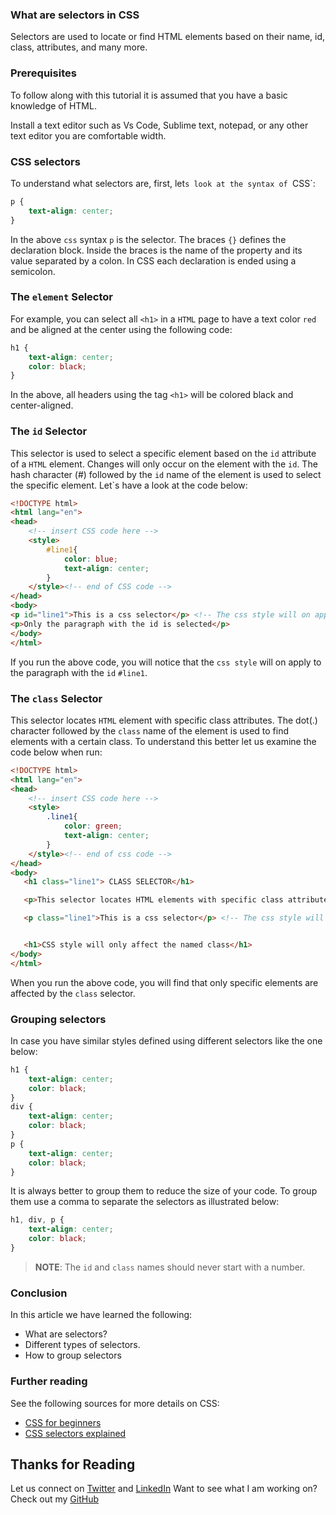 ### What are selectors in CSS
Selectors are used to locate or find HTML elements based on their name, id, class, attributes, and many more.

### Prerequisites
To follow along with this tutorial it is assumed that you have a basic knowledge of HTML.

Install a text editor such as Vs Code, Sublime text, notepad, or any other text editor you are comfortable width.

### CSS selectors
To understand what selectors are, first, let`s look at the syntax of `CSS`:

```css
p {
    text-align: center;
}
```
In the above `css` syntax `p` is the selector. The braces `{}` defines the declaration block. Inside the braces is the name of the property and its value separated by a colon. In CSS each declaration is ended using a semicolon.

### The `element` Selector
For example, you can select all `<h1>` in a `HTML` page to have a text color `red` and be aligned at the center using the following code:

```css
h1 {
    text-align: center;
    color: black;
}
```
In the above, all headers using the tag `<h1>` will be colored black and center-aligned.

### The `id` Selector
This selector is used to select a specific element based on the `id` attribute of a `HTML` element. Changes will only occur on the element with the `id`.
The hash character (#) followed by the `id` name of the element is used to select the specific element.
Let`s have a look at the code below:

```html
<!DOCTYPE html>
<html lang="en">
<head>
    <!-- insert CSS code here -->
    <style> 
        #line1{
            color: blue;
            text-align: center;
        }
    </style><!-- end of CSS code -->
</head>
<body>
<p id="line1">This is a css selector</p> <!-- The css style will on apply to this line -->
<p>Only the paragraph with the id is selected</p>    
</body>
</html>
```
If you run the above code, you will notice that the `css style` will on apply to the paragraph with the `id` `#line1`.

### The `class` Selector
This selector locates `HTML` element with specific class attributes. The dot(.) character followed by the `class` name of the element is used to find elements with a certain class. To understand this better let us examine the code below when run:

```html
<!DOCTYPE html>
<html lang="en">
<head>
    <!-- insert CSS code here -->
    <style> 
        .line1{
            color: green;
            text-align: center;
        }
    </style><!-- end of css code -->
</head>
<body>
   <h1 class="line1"> CLASS SELECTOR</h1>

   <p>This selector locates HTML elements with specific class attributes.</p>

   <p class="line1">This is a css selector</p> <!-- The css style will on apply to this line -->


   <h1>CSS style will only affect the named class</h1>    
</body>
</html>
```
When you run the above code, you will find that only specific elements are affected by the `class` selector.

### Grouping selectors
In case you have similar styles defined using different selectors like the one below:
```css
h1 {
    text-align: center;
    color: black;
}
div {
    text-align: center;
    color: black;
}
p {
    text-align: center;
    color: black;
}
```
It is always better to group them to reduce the size of your code. To group them use a comma to separate the selectors as illustrated below:

```css
h1, div, p {
    text-align: center;
    color: black;
}
```
>**NOTE**: The `id` and `class` names should never start with a number.

### Conclusion
In this article we have learned the following:
 - What are selectors?
 - Different types of selectors.
 - How to group selectors

### Further reading
See the following sources for more details on CSS:
 - [CSS for beginners](https://www.w3schools.com/css/)
 - [CSS selectors explained](https://developer.mozilla.org/en-US/docs/Web/CSS)

## Thanks for Reading
Let us connect on [Twitter](https://twitter.com/NdegwaKimunya) and [LinkedIn](https://www.linkedin.com/mwlite/in/duncan-ndegwa-15019021b)
Want to see what I am working on? Check out my [GitHub](https://github.com/duncandegwa)

